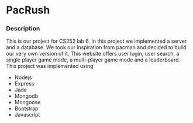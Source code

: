 # PacRush
### Description
This is our project for CS252 lab 6. In this project we implemented a server and a database. We took our inspiration from pacman and decided to build our very own version of it. 
This website offers user login, user search, a single player game mode, a multi-player game mode and a leaderboard. 
This project was implemented using
  * Nodejs
  * Express
  * Jade
  * Mongodb
  * Mongoose
  * Bootstrap
  * Javascript
